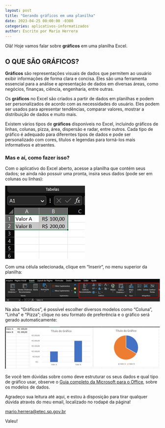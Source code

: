```yaml
---
layout: post
title: "Gerando gráficos em uma planilha"
date: 2023-04-25 00:00:00 -0300
categories: aplicativos-informatizados
author: Escrito por Mario Herrera
---
```


Olá! Hoje vamos falar sobre **gráficos** em uma planilha Excel.

## O QUE SÃO GRÁFICOS?


**Gráficos** são representações visuais de dados que permitem ao usuário exibir informações de forma clara e concisa. Eles são uma ferramenta essencial para a análise e apresentação de dados em diversas áreas, como negócios, finanças, ciência, engenharia, entre outras.

Os **gráficos** no Excel são criados a partir de dados em planilhas e podem ser personalizados de acordo com as necessidades do usuário. Eles podem ser usados para apresentar tendências, comparar valores, mostrar a distribuição de dados e muito mais.

Existem vários tipos de **gráficos** disponíveis no Excel, incluindo gráficos de linhas, colunas, pizza, área, dispersão e radar, entre outros. Cada tipo de gráfico é adequado para diferentes tipos de dados e pode ser personalizado com cores, títulos e legendas para torná-los mais informativos e atraentes.

### Mas e aí, como fazer isso?

Com o aplicativo do Excel aberto, acesse a planilha que contém seus dados; se ainda não possuir uma pronta, insira seus dados (pode ser em colunas ou linhas):

![](https://github.com/mariopuebla17/blog/blob/7523ff7af1d054b2c6545b46bdb08f9795002ab2/_images/20230425/Screenshot_1.jpg?raw=true)

Com uma célula selecionada, clique em “Inserir“, no menu superior da planilha:

![](https://github.com/mariopuebla17/blog/blob/7523ff7af1d054b2c6545b46bdb08f9795002ab2/_images/20230425/Screenshot_2.jpg?raw=true)

Na aba “Gráficos”, é possível escolher diversos modelos como “Coluna”, “Linha” e “Pizza”; clique no seu formato de preferência e o gráfico será gerado automaticamente:

![](https://github.com/mariopuebla17/blog/blob/7523ff7af1d054b2c6545b46bdb08f9795002ab2/_images/20230425/Screenshot_3.jpg?raw=true)

Se você tem dúvidas sobre como deve estruturar os seus dados e qual tipo de gráfico usar, observe o [Guia completo da Microsoft para o Office](https://support.microsoft.com/pt-br/office/criar-um-gr%c3%a1fico-do-in%c3%adcio-ao-fim-0baf399e-dd61-4e18-8a73-b3fd5d5680c2?ui=pt-br&rs=pt-br&ad=br), sobre os modelos de dados.


Agradeço sua leitura até aqui, e estou à disposição para tirar qualquer dúvida através do meu email, localizado no rodapé da página!

mario.herrera@etec.sp.gov.br

Valeu!